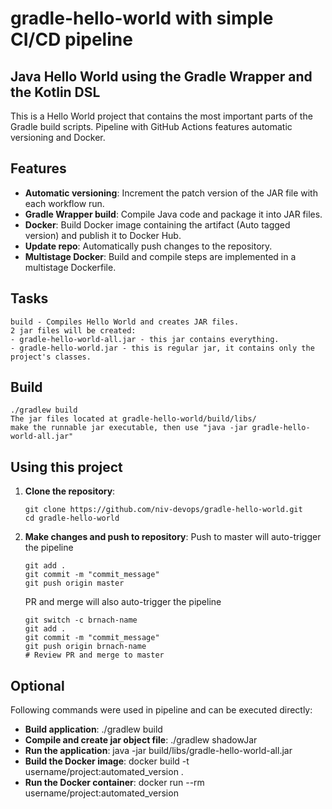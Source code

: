 # gradle-hello-world with simple CI/CD pipeline

## Java Hello World using the Gradle Wrapper and the Kotlin DSL
This is a Hello World project that contains the most important parts of the Gradle build scripts.
Pipeline with GitHub Actions features automatic versioning and Docker.

## Features
- **Automatic versioning**: Increment the patch version of the JAR file with each workflow run.
- **Gradle Wrapper build**: Compile Java code and package it into JAR files.
- **Docker**: Build Docker image containing the artifact (Auto tagged version) and publish it to Docker Hub.
- **Update repo**: Automatically push changes to the repository.
- **Multistage Docker**: Build and compile steps are implemented in a multistage Dockerfile.

## Tasks
```
build - Compiles Hello World and creates JAR files.
2 jar files will be created:
- gradle-hello-world-all.jar - this jar contains everything.
- gradle-hello-world.jar - this is regular jar, it contains only the project's classes.
```

## Build
```
./gradlew build
The jar files located at gradle-hello-world/build/libs/
make the runnable jar executable, then use "java -jar gradle-hello-world-all.jar"
```

## Using this project
1. **Clone the repository**:
   ```
   git clone https://github.com/niv-devops/gradle-hello-world.git
   cd gradle-hello-world
   ```

3. **Make changes and push to repository**:
   Push to master will auto-trigger the pipeline
   ```
   git add .
   git commit -m "commit_message"
   git push origin master
   ```
   PR and merge will also auto-trigger the pipeline
   ```
   git switch -c brnach-name
   git add .
   git commit -m "commit_message"
   git push origin brnach-name
   # Review PR and merge to master
   ``` 

## Optional
Following commands were used in pipeline and can be executed directly:
- **Build application**: ./gradlew build
- **Compile and create jar object file**: ./gradlew shadowJar
- **Run the application**: java -jar build/libs/gradle-hello-world-all.jar
- **Build the Docker image**: docker build -t username/project:automated_version .
- **Run the Docker container**: docker run --rm username/project:automated_version
